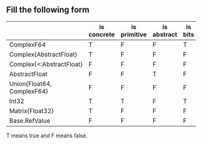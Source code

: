 ## Fill the following form
|                            | is concrete | is primitive | is abstract | is bits | is mutable |
|----------------------------|-------------|--------------|-------------|---------|------------|
| ComplexF64                 | T           | F            | F           | T       | F          |
| Complex{AbstractFloat}     | T           | F            | F           | F       | F          |
| Complex{<:AbstractFloat}   | F           | F            | F           | F       | F          |
| AbstractFloat              | F           | F            | T           | F       | F          |
| Union{Float64, ComplexF64} | F           | F            | F           | F       | F          |
| Int32                      | T           | T            | F           | T       | F          |
| Matrix{Float32}            | T           | F            | F           | F       | T          |
| Base.RefValue              | F           | F            | F           | F       | T          |

T means true and F means false.
